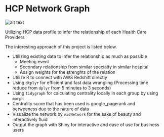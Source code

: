 # HCP Network Graph

![alt text](https://user-images.githubusercontent.com/24812908/176720814-2bcc1fbc-4977-4a45-bdea-383601203173.png)

Utilizing HCP data profile to infer the relationship of each Health Care Providers

The interesting approach of this project is listed below.

* Utilizing existing data to infer the relationship as much as possible
  * Meeting event
  * Secondary relationship from similar specialty in similar hospital
  * Assign weights for the strenghts of the relation
* Utilize R to connect with AWS Redshift directly
* Using `dtplyr` for efficient and fast data wrangling (Processing time reduce from `dplyr` from 5 minutes to 3 seconds)
* Using `tidygraph` for calculating centrality locally in each group by using `morph`
* Centrality score that has been used is google_pagerank and betweeness due to the nature of data
* Visualize the network by `visNetwork` for the sake of beauty and interactively fluid
* Output the graph with Shiny for interactive and ease of use for business users
